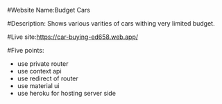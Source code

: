 #Website Name:Budget Cars

#Description: Shows various varities of cars withing very limited budget.

#Live site:https://car-buying-ed658.web.app/

#Five points:
- use private router
- use context api
- use redirect of router
- use material ui
- use heroku for hosting server side
